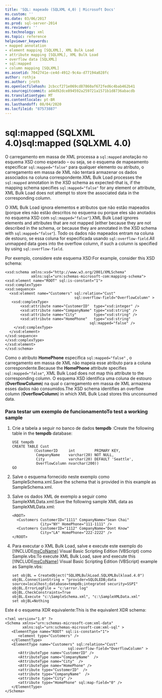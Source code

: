 ```yaml
---
title: 'SQL: mapeado (SQLXML 4,0) | Microsoft Docs'
ms.custom: ''
ms.date: 03/06/2017
ms.prod: sql-server-2014
ms.reviewer: ''
ms.technology: xml
ms.topic: reference
helpviewer_keywords:
- mapped annotation
- element mapping [SQLXML], XML Bulk Load
- attribute mapping [SQLXML], XML Bulk Load
- overflow data [SQLXML]
- sql:mapped
- column mapping [SQLXML]
ms.assetid: 7042741e-ce4d-4912-9c4a-d77194a028fc
author: rothja
ms.author: jroth
ms.openlocfilehash: 2cbccf271e069cd87860af672fed6c4bab462b41
ms.sourcegitcommit: ad4d92dce894592a259721a1571b1d8736abacdb
ms.translationtype: MT
ms.contentlocale: pt-BR
ms.lasthandoff: 08/04/2020
ms.locfileid: "87573887"
---
```

# <a name="sqlmapped-sqlxml-40"></a><span data-ttu-id="3f444-102">sql:mapped (SQLXML 4.0)</span><span class="sxs-lookup"><span data-stu-id="3f444-102">sql:mapped (SQLXML 4.0)</span></span>
  <span data-ttu-id="3f444-103">O carregamento em massa de XML processa a `sql:mapped` anotação no esquema XSD como esperado – ou seja, se o esquema de mapeamento especificar `sql:mapped="false"` para qualquer elemento ou atributo, o carregamento em massa de XML não tentará armazenar os dados associados na coluna correspondente.</span><span class="sxs-lookup"><span data-stu-id="3f444-103">XML Bulk Load processes the `sql:mapped` annotation in the XSD schema as expected-that is, if the mapping schema specifies `sql:mapped="false"` for any element or attribute, XML Bulk Load does not attempt to store the associated data in the corresponding column.</span></span>  
  
 <span data-ttu-id="3f444-104">O XML Bulk Load ignora elementos e atributos que não estão mapeados (porque eles não estão descritos no esquema ou porque eles são anotados no esquema XSD com `sql:mapped="false"`).</span><span class="sxs-lookup"><span data-stu-id="3f444-104">XML Bulk Load ignores elements and attributes that are not mapped (either because they are not described in the schema, or because they are annotated in the XSD schema with `sql:mapped="false"`).</span></span> <span data-ttu-id="3f444-105">Todo os dados não mapeados entram na coluna de estouro, se essa coluna for especificada usando `sql:overflow-field`.</span><span class="sxs-lookup"><span data-stu-id="3f444-105">All unmapped data goes into the overflow column, if such a column is specified by using `sql:overflow-field`.</span></span>  
  
 <span data-ttu-id="3f444-106">Por exemplo, considere este esquema XSD:</span><span class="sxs-lookup"><span data-stu-id="3f444-106">For example, consider this XSD schema:</span></span>  
  
```  
<xsd:schema xmlns:xsd="http://www.w3.org/2001/XMLSchema"  
            xmlns:sql="urn:schemas-microsoft-com:mapping-schema">  
<xsd:element name="ROOT" sql:is-constant="1">  
<xsd:complexType>  
<xsd:sequence>  
  <xsd:element name="Customers" sql:relation="Cust"  
                                sql:overflow-field="OverflowColumn" >  
   <xsd:complexType>  
       <xsd:attribute name="CustomerID"  type="xsd:integer" />  
       <xsd:attribute name="CompanyName" type="xsd:string" />  
       <xsd:attribute name="City"        type="xsd:string" />  
       <xsd:attribute name="HomePhone"   type="xsd:string"   
                                       sql:mapped="false" />  
    </xsd:complexType>  
  </xsd:element>  
</xsd:sequence>  
</xsd:complexType>  
</xsd:element>  
</xsd:schema>  
```  
  
 <span data-ttu-id="3f444-107">Como o atributo **HomePhone** especifica `sql:mapped="false"` , o carregamento em massa de XML não mapeia esse atributo para a coluna correspondente.</span><span class="sxs-lookup"><span data-stu-id="3f444-107">Because the **HomePhone** attribute specifies `sql:mapped="false"`, XML Bulk Load does not map this attribute to the corresponding column.</span></span> <span data-ttu-id="3f444-108">O esquema XSD identifica uma coluna de estouro (**OverflowColumn**) na qual o carregamento em massa de XML armazena esses dados não consumidos.</span><span class="sxs-lookup"><span data-stu-id="3f444-108">The XSD schema identifies an overflow column (**OverflowColumn**) in which XML Bulk Load stores this unconsumed data.</span></span>  
  
### <a name="to-test-a-working-sample"></a><span data-ttu-id="3f444-109">Para testar um exemplo de funcionamento</span><span class="sxs-lookup"><span data-stu-id="3f444-109">To test a working sample</span></span>  
  
1.  <span data-ttu-id="3f444-110">Crie a tabela a seguir no banco de dados **tempdb** :</span><span class="sxs-lookup"><span data-stu-id="3f444-110">Create the following table in the **tempdb** database:</span></span>  
  
    ```  
    USE tempdb  
    CREATE TABLE Cust  
              (CustomerID     int         PRIMARY KEY,  
               CompanyName    varchar(20) NOT NULL,  
               City           varchar(20) DEFAULT 'Seattle',  
               OverflowColumn nvarchar(200))  
    GO  
    ```  
  
2.  <span data-ttu-id="3f444-111">Salve o esquema fornecido neste exemplo como SampleSchema.xml.</span><span class="sxs-lookup"><span data-stu-id="3f444-111">Save the schema that is provided in this example as SampleSchema.xml.</span></span>  
  
3.  <span data-ttu-id="3f444-112">Salve os dados XML de exemplo a seguir como SampleXMLData.xml:</span><span class="sxs-lookup"><span data-stu-id="3f444-112">Save the following sample XML data as SampleXMLData.xml:</span></span>  
  
    ```  
    <ROOT>  
      <Customers CustomerID="1111" CompanyName="Sean Chai"   
                 City="NY" HomePhone="111-1111" />  
      <Customers CustomerID="1112" CompanyName="Dont Know"   
                 City="LA" HomePhone="222-2222" />  
    </ROOT>  
    ```  
  
4.  <span data-ttu-id="3f444-113">Para executar o XML Bulk Load, salve e execute este exemplo do [!INCLUDE[msCoName](../../../includes/msconame-md.md)] Visual Basic Scripting Edition (VBScript) como Sample.vbs:</span><span class="sxs-lookup"><span data-stu-id="3f444-113">To execute XML Bulk Load, save and execute this [!INCLUDE[msCoName](../../../includes/msconame-md.md)] Visual Basic Scripting Edition (VBScript) example as Sample.vbs:</span></span>  
  
    ```  
    set objBL = CreateObject("SQLXMLBulkLoad.SQLXMLBulkload.4.0")  
    objBL.ConnectionString = "provider=SQLOLEDB;data source=localhost;database=tempdb;integrated security=SSPI"  
    objBL.ErrorLogFile = "c:\error.log"  
    objBL.CheckConstraints=True  
    objBL.Execute "c:\SampleSchema.xml", "c:\SampleXMLData.xml"  
    set objBL=Nothing  
    ```  
  
 <span data-ttu-id="3f444-114">Este é o esquema XDR equivalente:</span><span class="sxs-lookup"><span data-stu-id="3f444-114">This is the equivalent XDR schema:</span></span>  
  
```  
<?xml version="1.0" ?>  
<Schema xmlns="urn:schemas-microsoft-com:xml-data"   
        xmlns:sql="urn:schemas-microsoft-com:xml-sql" >   
   <ElementType name="ROOT" sql:is-constant="1">  
      <element type="Customers" />  
   </ElementType>  
   <ElementType name="Customers" sql:relation="Cust"  
                             sql:overflow-field="OverflowColumn" >  
      <AttributeType name="CustomerID" />  
      <AttributeType name="CompanyName"  />  
      <AttributeType name="City"  />  
      <AttributeType name="HomePhone" />  
      <attribute type="CustomerID"  />  
      <attribute type="CompanyName"  />  
      <attribute type="City" />  
      <attribute type="HomePhone" sql:map-field="0" />  
   </ElementType>  
</Schema>  
```  
  
  
